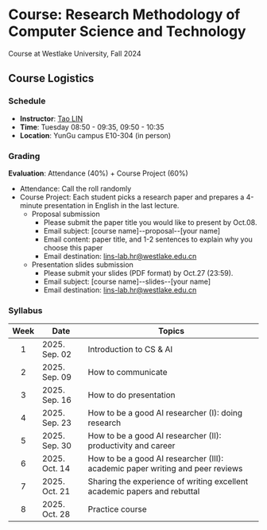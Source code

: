 # Course: Research Methodology of Computer Science and Technology
Course at Westlake University, Fall 2024

## Course Logistics
### Schedule
* **Instructor**: [Tao LIN](https://lins-lab.github.io/)
* **Time**: Tuesday 08:50 - 09:35, 09:50 - 10:35
* **Location**: YunGu campus E10-304 (in person)

### Grading
**Evaluation**: Attendance (40%) + Course Project (60%)
* Attendance: Call the roll randomly
* Course Project: Each student picks a research paper and prepares a 4-minute presentation in English in the last lecture.
    * Proposal submission
        * Please submit the paper title you would like to present by Oct.08.
        * Email subject: [course name]--proposal--[your name]
        * Email content: paper title, and 1-2 sentences to explain why you choose this paper
        * Email destination: lins-lab.hr@westlake.edu.cn
    * Presentation slides submission
        * Please submit your slides (PDF format) by Oct.27 (23:59).
        * Email subject: [course name]--slides--[your name]
        * Email destination: lins-lab.hr@westlake.edu.cn

### Syllabus
| Week 	| Date              | Topics                                                                        |
|:----:	|------             |------                                                                         |
|   1  	| 2025. Sep. 02     | Introduction to CS & AI                                                       |
|   2  	| 2025. Sep. 09     | How to communicate                                                            |
|   3  	| 2025. Sep. 16     | How to do presentation                                                        |
|   4  	| 2025. Sep. 23     | How to be a good AI researcher (I): doing research                            |
|   5  	| 2025. Sep. 30     | How to be a good AI researcher (II): productivity and career                  |
|   6  	| 2025. Oct. 14     | How to be a good AI researcher (III): academic paper writing and peer reviews |
|   7  	| 2025. Oct. 21     | Sharing the experience of writing excellent academic papers and rebuttal      |
|   8  	| 2025. Oct. 28     | Practice course                                                               |

